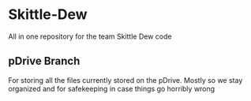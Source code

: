 # Skittle-Dew
All in one repository for the team Skittle Dew code

## pDrive Branch
For storing all the files currently stored on the pDrive. Mostly so we stay organized and for safekeeping in case things go horribly wrong